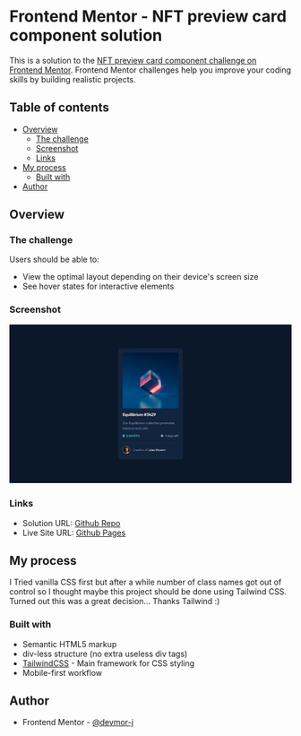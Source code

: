 # Frontend Mentor - NFT preview card component solution

This is a solution to the [NFT preview card component challenge on Frontend Mentor](https://www.frontendmentor.io/challenges/nft-preview-card-component-SbdUL_w0U). Frontend Mentor challenges help you improve your coding skills by building realistic projects. 

## Table of contents

- [Overview](#overview)
  - [The challenge](#the-challenge)
  - [Screenshot](#screenshot)
  - [Links](#links)
- [My process](#my-process)
  - [Built with](#built-with)
- [Author](#author)

## Overview

### The challenge

Users should be able to:

- View the optimal layout depending on their device's screen size
- See hover states for interactive elements

### Screenshot

![Solution screenshot](./screenshot/nft-preview-card-solution-screenshot.webp)

### Links

- Solution URL: [Github Repo](https://github.com/devmor-j/fm-qr-code-component)
- Live Site URL: [Github Pages](https://devmor-j.github.io/fm-qr-code-component/)

## My process

I Tried vanilla CSS first but after a while number of class names got out of control so I thought maybe this project should be done using Tailwind CSS. Turned out this was a great decision... Thanks Tailwind :)

### Built with

- Semantic HTML5 markup
- div-less structure (no extra useless div tags)
- [TailwindCSS](https://tailwindcss.com/) - Main framework for CSS styling
- Mobile-first workflow

## Author

- Frontend Mentor - [@devmor-j](https://www.frontendmentor.io/profile/devmor-j)
